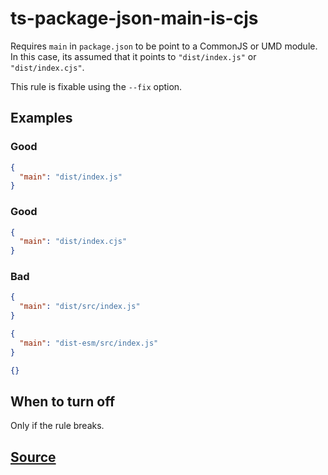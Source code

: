 # ts-package-json-main-is-cjs

Requires `main` in `package.json` to be point to a CommonJS or UMD module. In this case, its assumed that it points to `"dist/index.js"` or `"dist/index.cjs"`.

This rule is fixable using the `--fix` option.

## Examples

### Good

```json
{
  "main": "dist/index.js"
}
```

### Good

```json
{
  "main": "dist/index.cjs"
}
```

### Bad

```json
{
  "main": "dist/src/index.js"
}
```

```json
{
  "main": "dist-esm/src/index.js"
}
```

```json
{}
```

## When to turn off

Only if the rule breaks.

## [Source](https://azure.github.io/azure-sdk/typescript_implementation.html#ts-package-json-main-is-cjs)
